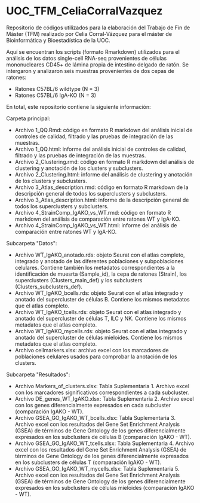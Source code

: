 # UOC_TFM_CeliaCorralVazquez
Repositorio de códigos utilizados para la elaboración del Trabajo de Fin de Máster (TFM) realizado por Celia Corral-Vázquez para el máster de Bioinformática y Bioestadística de la UOC.

Aquí se encuentran los scripts (formato Rmarkdown) utilizados para el análisis de los datos single-cell RNA-seq provenientes de células mononucleares CD45+ de lámina propia de intestino delgado de ratón. Se intergaron y analizaron seis muestras provenientes de dos cepas de ratones:

* Ratones C57BL/6 wildtype (N = 3)
* Ratones C57BL/6 IgA-KO (N = 3)

En total, este repositorio contiene la siguiente información:

Carpeta principal:

* Archivo 1_QQ.Rmd: código en formato R markdown del análisis inicial de controles de calidad, filtrado y las pruebas de integración de las muestras.
* Archivo 1_QQ.html: informe del análisis inicial de controles de calidad, filtrado y las pruebas de integración de las muestras.
* Archivo 2_Clustering.rmd: código en formato R markdown del análisis de clustering y anotación de los clusters y subclusters.
* Archivo 2_Clustering.html: informe del análisis de clustering y anotación de los clusters y subclusters.
* Archivo 3_Atlas_description.rmd: código en formato R markdown de la descripción general de todos los superclusters y subclusters.
* Archivo 3_Atlas_description.html: informe de la descripción general de todos los superclusters y subclusters.
* Archivo 4_StrainComp_IgAKO_vs_WT.rmd: código en formato R markdown del análisis de comparación entre ratones WT y IgA-KO.
* Archivo 4_StrainComp_IgAKO_vs_WT.html: informe del análisis de comparación entre ratones WT y IgA-KO.

Subcarpeta "Datos":
  
* Archivo WT_IgAKO_anotado.rds: objeto Seurat con el atlas completo, integrado y anotado de las diferentes poblaciones y subpoblaciones celulares. Contiene también los metadatos correspondientes a la identificación de muesrta (Sample_id), la cepa de ratones (Strain), los superclusters (Clusters_main_def) y los subclusters (Clusters_subclusters_def).
* Archivo WT_IgAKO_bcells.rds: objeto Seurat con el atlas integrado y anotado del supercluster de células B. Contiene los mismos metadatos que el atlas completo.
* Archivo WT_IgAKO_tcells.rds: objeto Seurat con el atlas integrado y anotado del supercluster de células T, ILC y NK. Contiene los mismos metadatos que el atlas completo.
* Archivo WT_IgAKO_mycells.rds: objeto Seurat con el atlas integrado y anotado del supercluster de células mieloides. Contiene los mismos metadatos que el atlas completo.
* Archivo cellmarkers.xlsx: archivo excel con los marcadores de poblaciones celulares usados para comprobar la anotación de los clusters.

Subcarpeta "Resultados":
  
* Archivo Markers_of_clusters.xlsx: Tabla Suplementaria 1. Archivo excel con los marcadores significativos correspondientes a cada subcluster.
* Archivo DE_genes_WT_IgAKO.xlsx: Tabla Suplementaria 2. Archivo excel con los genes diferencialmente expresados en cada subcluster (comparación IgAKO - WT).
* Archivo GSEA_GO_IgAKO_WT_bcells.xlsx: Tabla Suplementaria 3. Archivo excel con los resultados del Gene Set Enrichment Analysis (GSEA) de términos de Gene Ontology de los genes diferencialmente expresados en los subclusters de células B (comparación IgAKO - WT).
* Archivo GSEA_GO_IgAKO_WT_tcells.xlsx: Tabla Suplementaria 4. Archivo excel con los resultados del Gene Set Enrichment Analysis (GSEA) de términos de Gene Ontology de los genes diferencialmente expresados en los subclusters de células T (comparación IgAKO - WT).
* Archivo GSEA_GO_IgAKO_WT_mycells.xlsx: Tabla Suplementaria 5. Archivo excel con los resultados del Gene Set Enrichment Analysis (GSEA) de términos de Gene Ontology de los genes diferencialmente expresados en los subclusters de células mieloides (comparación IgAKO - WT).

  
